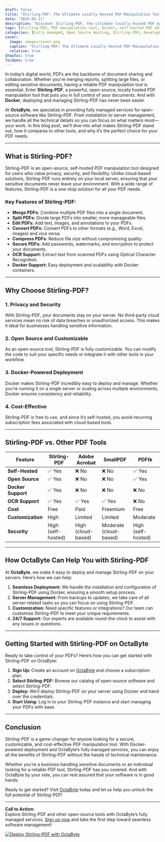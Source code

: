 ```yaml
---
draft: false
title: "Stirling-PDF: The Ultimate Locally Hosted PDF Manipulation Tool with Docker"
date: "2025-03-11"
description: "Discover Stirling-PDF, the ultimate locally hosted PDF manipulation tool powered by Docker. Learn how OctaByte can help you deploy and manage Stirling-PDF effortlessly, ensuring seamless PDF editing, merging, splitting, and more—all in a secure, self-hosted environment."
tags: [Stirling-PDF, PDF manipulation tool, Docker, self-hosted PDF editor, open source PDF software, OctaByte, managed open source services, PDF editing, PDF merging, PDF splitting, locally hosted software]
categories: [Fully managed, Open Source Hosting, Stirling-PDF, Development, Dev Tools]
cover:
  image: images/cover.png
  caption: "Stirling-PDF: The Ultimate Locally Hosted PDF Manipulation Tool with Docker"
  relative: true
ShowToc: true
TocOpen: true
---
```



In today’s digital world, PDFs are the backbone of document sharing and collaboration. Whether you're merging reports, splitting large files, or editing sensitive documents, having a reliable PDF manipulation tool is essential. Enter **Stirling-PDF**, a powerful, open-source, locally hosted PDF manipulation tool that puts you in full control of your documents. And with **Docker**, deploying and managing Stirling-PDF has never been easier.

At **OctaByte**, we specialize in providing fully managed services for open-source software like Stirling-PDF. From installation to server management, we handle all the technical details so you can focus on what matters most—your work. In this blog post, we’ll dive into what makes Stirling-PDF stand out, how it compares to other tools, and why it’s the perfect choice for your PDF needs.

---

## What is Stirling-PDF?

Stirling-PDF is an open-source, self-hosted PDF manipulation tool designed for users who value privacy, security, and flexibility. Unlike cloud-based solutions, Stirling-PDF runs entirely on your local server, ensuring that your sensitive documents never leave your environment. With a wide range of features, Stirling-PDF is a one-stop solution for all your PDF needs.

### Key Features of Stirling-PDF:
- **Merge PDFs:** Combine multiple PDF files into a single document.
- **Split PDFs:** Divide large PDFs into smaller, more manageable files.
- **Edit PDFs:** Add text, images, and annotations to your PDFs.
- **Convert PDFs:** Convert PDFs to other formats (e.g., Word, Excel, images) and vice versa.
- **Compress PDFs:** Reduce file size without compromising quality.
- **Secure PDFs:** Add passwords, watermarks, and encryption to protect your documents.
- **OCR Support:** Extract text from scanned PDFs using Optical Character Recognition.
- **Docker Support:** Easy deployment and scalability with Docker containers.

---

## Why Choose Stirling-PDF?

### 1. **Privacy and Security**
With Stirling-PDF, your documents stay on your server. No third-party cloud services mean no risk of data breaches or unauthorized access. This makes it ideal for businesses handling sensitive information.

### 2. **Open Source and Customizable**
As an open-source tool, Stirling-PDF is fully customizable. You can modify the code to suit your specific needs or integrate it with other tools in your workflow.

### 3. **Docker-Powered Deployment**
Docker makes Stirling-PDF incredibly easy to deploy and manage. Whether you’re running it on a single server or scaling across multiple environments, Docker ensures consistency and reliability.

### 4. **Cost-Effective**
Stirling-PDF is free to use, and since it’s self-hosted, you avoid recurring subscription fees associated with cloud-based tools.

---

## Stirling-PDF vs. Other PDF Tools

| Feature                | Stirling-PDF           | Adobe Acrobat         | SmallPDF              | PDFtk                 |
|------------------------|------------------------|-----------------------|-----------------------|-----------------------|
| **Self-Hosted**        | ✅ Yes                 | ❌ No                 | ❌ No                 | ✅ Yes                |
| **Open Source**        | ✅ Yes                 | ❌ No                 | ❌ No                 | ✅ Yes                |
| **Docker Support**     | ✅ Yes                 | ❌ No                 | ❌ No                 | ❌ No                 |
| **OCR Support**        | ✅ Yes                 | ✅ Yes                | ✅ Yes                | ❌ No                 |
| **Cost**               | Free                   | Paid                  | Freemium              | Free                  |
| **Customization**      | High                   | Limited               | Limited               | Moderate              |
| **Security**           | High (self-hosted)     | High (cloud-based)    | Moderate (cloud-based)| High (self-hosted)    |

---

## How OctaByte Can Help You with Stirling-PDF

At **OctaByte**, we make it easy to deploy and manage Stirling-PDF on your servers. Here’s how we can help:

1. **Seamless Deployment:** We handle the installation and configuration of Stirling-PDF using Docker, ensuring a smooth setup process.
2. **Server Management:** From backups to updates, we take care of all server-related tasks so you can focus on using Stirling-PDF.
3. **Customization:** Need specific features or integrations? Our team can customize Stirling-PDF to meet your unique requirements.
4. **24/7 Support:** Our experts are available round-the-clock to assist with any issues or questions.

---

## Getting Started with Stirling-PDF on OctaByte

Ready to take control of your PDFs? Here’s how you can get started with Stirling-PDF on OctaByte:

1. **Sign Up:** Create an account on [OctaByte](https://octabyte.io) and choose a subscription plan.
2. **Select Stirling-PDF:** Browse our catalog of open-source software and select Stirling-PDF.
3. **Deploy:** We’ll deploy Stirling-PDF on your server using Docker and hand over the credentials.
4. **Start Using:** Log in to your Stirling-PDF instance and start managing your PDFs with ease.

---

## Conclusion

Stirling-PDF is a game-changer for anyone looking for a secure, customizable, and cost-effective PDF manipulation tool. With Docker-powered deployment and OctaByte’s fully managed services, you can enjoy all the benefits of Stirling-PDF without the hassle of technical maintenance.

Whether you’re a business handling sensitive documents or an individual looking for a reliable PDF tool, Stirling-PDF has you covered. And with OctaByte by your side, you can rest assured that your software is in good hands.

Ready to get started? Visit [OctaByte](https://octabyte.io) today and let us help you unlock the full potential of Stirling-PDF!

---

**Call to Action:**  
Explore Stirling-PDF and other open-source tools with OctaByte’s fully managed services. [Sign up now](https://octabyte.io) and take the first step toward seamless software management!

[![Deploy Stirling-PDF with OctaByte](/images/deploy-on-octabyte.png)](https://octabyte.io/fully-managed-open-source-services/development/dev-tools/stirling-pdf)